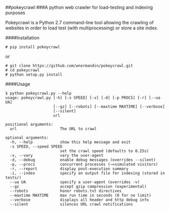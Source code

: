##pokeycrawl
###A python web crawler for load-testing and indexing purposes

Pokeycrawl is a Python 2.7 command-line tool allowing the crawling of websites
in order to load test (with multiprocessing) or store a site index.

####Installation

```
# pip install pokeycrawl
```
or

```
# git clone https://github.com/wnormandin/pokeycrawl.git
# cd pokeycrawl
# python setup.py install
```

####Usage

```
$ python pokeycrawl.py --help
usage: pokeycrawl.py [-h] [-s SPEED] [-v] [-d] [-p PROCS] [-r] [--ua UA]
                     [--gz] [--robots] [--maxtime MAXTIME] [--verbose]
                     [--silent]
                     url

positional arguments:
  url                   The URL to crawl

optional arguments:
  -h, --help            show this help message and exit
  -s SPEED, --speed SPEED
                        set the crawl speed (defaults to 0.25s)
  -v, --vary            vary the user-agent
  -d, --debug           enable debug messages (overrides --silent)
  -p, --procs           concurrent processes (~=simulated visitors)
  -r, --report          display post-execution summary
  -i, --index           specify an output file for indexing (stored in tests/)
  --ua UA               specify a user-agent (overrides -v)
  --gz                  accept gzip compression (experimental)
  --robots              honor robots.txt directives
  --maxtime MAXTIME     max run time in seconds (0 for no limit)
  --verbose             displays all header and http debug info
  --silent              silences URL crawl notifications
```
